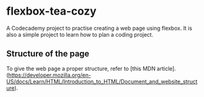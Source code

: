 # flexbox-tea-cozy
A Codecademy project to practise creating a web page using flexbox. It is also a simple project to learn how to plan a coding project.

## Structure of the page
To give the web page a proper structure, refer to [this MDN article].(https://developer.mozilla.org/en-US/docs/Learn/HTML/Introduction_to_HTML/Document_and_website_structure).
